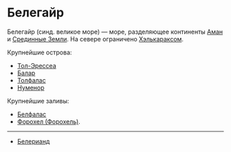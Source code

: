 # Белегайр

Белегайр (синд. великое море) — море, разделяющее континенты
[Аман](../../Анкором/index.md) и [Срединные Земли](Срединные%20Земли.md). На
севере ограничено [Хэлькараксом](Хэлкаракс.md).

Крупнейшие острова:

*   [Тол-Эрессеа](../../Анкором/Тол-Эрессеа.md)
*   [Балар](Остров%20Балар.md)
*   [Толфалас]()
*   [Нуменор](../../Атлантида/index.md)

Крупнейшие заливы:

*   [Белфалас]()
*   [Форохел (Форохель)]().

----

*   [Белерианд](index.md)
